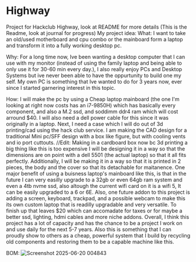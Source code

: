 # Highway
Project for Hackclub Highway, look at README for more details
(This is the Readme, look at journal for progress)
My project idea:
  What: I want to take an old/used motherboard and cpu combo or the mainboard form a laptop and transform it into a fully working desktop pc.

  Why: For a long time now, Ive been wanting a desktop computer that I can use with my monitor (instead of using the family laptop and being able to only use it for 30-60 min every day.), 
  I also really enjoy PCs and Desktop Systems but ive never been able to have the oppurtunity to build one my self. My own PC is something that Ive wanted to do for 3 years now, ever since I started garnering
  interest in this topic.

  How:
    I will make the pc by using a Cheap laptop mainboard (the one I'm looking at right now costs has an i7-9850H) which has basically every component, and also a M.2 ssd, and soddimm ddr4 ram which will cost arround $40. 
    I will also need a dell power cable for this since it was originally in a laptop. Next, I need a case which I will do out of 3d printing/cad using the hack club service. I am making the CAD design for a traditional Mini pc/SFF design with a box like figure, but with cooling vents and io port cuttouts.  //Edit: Making in a cardboard box now bc 3d printing a big thing like this is too expensive
    I will be designing it in a way so that the dimensions are on point with a dell 5501 (the actual laptop) so that it all fits perfectly. Additionally, I will be making it in a way so that it is printed in 2 pieces, the body and the cover so that its detachable for maitanence.
    One major benefit of using a buisness laptop's mainboard like this, is that in the future I can very easilly upgrade to a 32gb or even 64gb ram system and even a 4tb nvme ssd, also altough the current wifi card on it is a wifi 5, It can be easily upgraded to a 6 or 6E.
    Also, one future addon to this project is adding a screen, keyboard, trackpad, and a possible webcam to make this its own custom laptop that is readilly upgradable and very versatile. To finish up that leaves $20 which can accomadate for taxes or for maybe a better ssd, lighting, hdmi cables and more niche addons.
    Overall, I think this project has a lot of capacity and has the chance to be a project I work on and use daily for the next 5-7 years. Also this is something that I can proudly show to others as a cheap, powerful system that I build by recycling old components and restoring them to be a capable machine like this.
  
BOM:
![Screenshot 2025-06-20 004843](https://github.com/user-attachments/assets/ce3c307f-29c8-4285-aee5-b542a40538fa)
